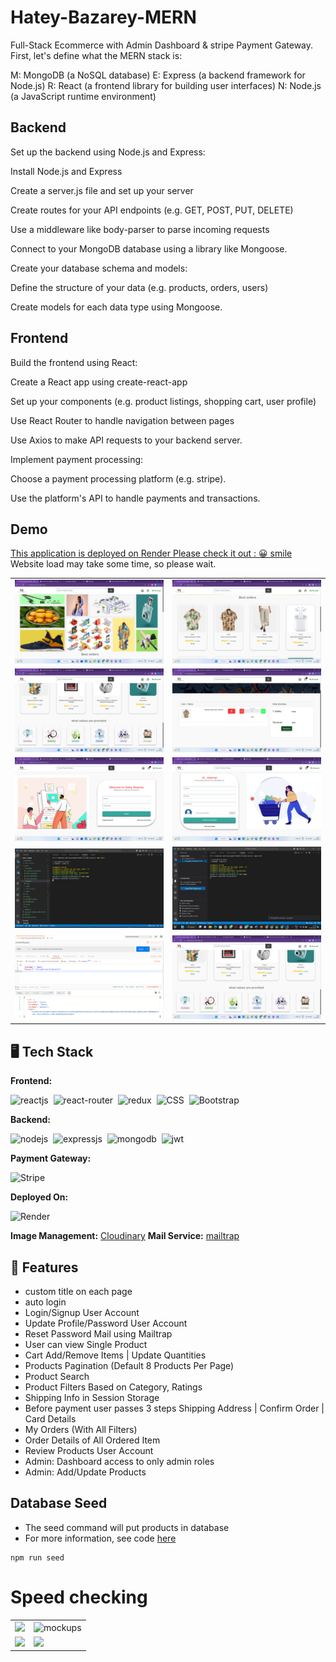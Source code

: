 # Hatey-Bazarey-MERN
Full-Stack Ecommerce with Admin Dashboard & stripe Payment Gateway.
First, let's define what the MERN stack is:

M: MongoDB (a NoSQL database)
E: Express (a backend framework for Node.js)
R: React (a frontend library for building user interfaces)
N: Node.js (a JavaScript runtime environment)
## Backend
Set up the backend using Node.js and Express:

Install Node.js and Express

Create a server.js file and set up your server

Create routes for your API endpoints (e.g. GET, POST, PUT, DELETE)

Use a middleware like body-parser to parse incoming requests

Connect to your MongoDB database using a library like Mongoose.

Create your database schema and models:

Define the structure of your data (e.g. products, orders, users)

Create models for each data type using Mongoose.

## Frontend
Build the frontend using React:

Create a React app using create-react-app

Set up your components (e.g. product listings, shopping cart, user profile)

Use React Router to handle navigation between pages

Use Axios to make API requests to your backend server.

Implement payment processing:

Choose a payment processing platform (e.g. stripe).

Use the platform's API to handle payments and transactions.


## Demo
[This application is deployed on Render Please check it out : 😀 smile](https://hateybazarey.onrender.com) 
Website load may take some time, so please wait.

<table>
  <tr>
    <td><img src="https://github.com/codesayanpalcoder/hateybazarey1/blob/main/frontend/public/website%20images/Screenshot%20(11).png" /></td>
    <td><img src="https://github.com/codesayanpalcoder/hateybazarey1/blob/main/frontend/public/website%20images/Screenshot%20(12).png" alt="mockups" /></td>
  </tr>
  <tr>
    <td><img src="https://github.com/codesayanpalcoder/hateybazarey1/blob/main/frontend/public/website%20images/Screenshot%20(14).png" /></td>
    <td><img src="https://github.com/codesayanpalcoder/hateybazarey1/blob/main/frontend/public/website%20images/Screenshot%20(17).png" /></td>
  </tr>
  <tr>
    <td><img src="https://github.com/codesayanpalcoder/hateybazarey1/blob/main/frontend/public/website%20images/Screenshot%20(19).png" /></td>
    <td><img src="https://github.com/codesayanpalcoder/hateybazarey1/blob/main/frontend/public/website%20images/Screenshot%20(21).png" alt="mockups" /></td>
  </tr>
  <tr>
    <td><img src="https://github.com/codesayanpalcoder/hateybazarey1/blob/main/frontend/public/website%20images/1.png" /></td>
    <td><img src="https://github.com/codesayanpalcoder/hateybazarey1/blob/main/frontend/public/website%20images/2.jpg" alt="mockups" /></td>
  </tr>
   <tr>
    <td><img src="https://github.com/codesayanpalcoder/hateybazarey1/blob/main/frontend/public/website%20images/4.png" /></td>
    <td><img src="https://github.com/codesayanpalcoder/hateybazarey1/blob/main/frontend/public/website%20images/Screenshot%20(14).png" alt="mockups" /></td>
  </tr>
</table>

## 🖥️ Tech Stack
**Frontend:**

![reactjs](https://img.shields.io/badge/React-20232A?style=for-the-badge&logo=react&logoColor=61DAFB)&nbsp;
![react-router](https://img.shields.io/badge/React_Router-CA4245?style=for-the-badge&logo=react-router&logoColor=white)&nbsp;
![redux](https://img.shields.io/badge/Redux-593D88?style=for-the-badge&logo=redux&logoColor=white)&nbsp;
![CSS](https://img.shields.io/badge/CSS3-1572B6?style=for-the-badge&logo=css3&logoColor=white)&nbsp;
![Bootstrap](https://img.shields.io/badge/Bootstrap-563D7C?style=for-the-badge&logo=bootstrap&logoColor=white)&nbsp;


**Backend:**

![nodejs](https://img.shields.io/badge/Node.js-43853D?style=for-the-badge&logo=node.js&logoColor=white)&nbsp;
![expressjs](https://img.shields.io/badge/Express.js-000000?style=for-the-badge&logo=express&logoColor=white)&nbsp;
![mongodb](https://img.shields.io/badge/MongoDB-4EA94B?style=for-the-badge&logo=mongodb&logoColor=white)&nbsp;
![jwt](	https://img.shields.io/badge/JWT-000000?style=for-the-badge&logo=JSON%20web%20tokens&logoColor=white)&nbsp;

**Payment Gateway:**

![Stripe](https://img.shields.io/badge/Stripe-626CD9?style=for-the-badge&logo=Stripe&logoColor=white)

**Deployed On:**

![Render](https://img.shields.io/badge/Render-%46E3B7.svg?style=for-the-badge&logo=render&logoColor=white)

**Image Management:** [Cloudinary](https://cloudinary.com/)
**Mail Service:** [mailtrap](https://mailtrap.io/)




## 🚀 Features
- custom title on each page
- auto login
- Login/Signup User Account
- Update Profile/Password User Account
- Reset Password Mail using Mailtrap
- User can view Single Product
- Cart Add/Remove Items | Update Quantities
- Products Pagination (Default 8 Products Per Page)
- Product Search
- Product Filters Based on Category, Ratings
- Shipping Info in Session Storage
- Before payment user passes 3 steps Shipping Address | Confirm Order | Card Details
- My Orders (With All Filters)
- Order Details of All Ordered Item
- Review Products User Account
- Admin: Dashboard access to only admin roles
- Admin: Add/Update Products



## Database Seed

* The seed command will put products in database
* For more information, see code [here](Backend/utils/seeder.js)

```
npm run seed
```

# Speed checking

<table>
  <tr>
    <td><img src="https://user-images.githubusercontent.com/65649115/218567761-fbeda72a-754e-4d28-ae08-c83f9360485e.png" /></td>
    <td><img src="https://user-images.githubusercontent.com/65649115/218567770-f7e98ad8-bdfa-4552-ab08-effcf3c95643.png" alt="mockups" /></td>
  </tr>
  <tr>
    <td><img src="https://user-images.githubusercontent.com/65649115/218567774-c4036d4c-12c6-400d-b278-c243b600c700.png" /></td>
    <td><img src="https://user-images.githubusercontent.com/65649115/221517641-e93cf24f-9dda-4fe7-87fc-53054aeb17d2.png" /></td>
  </tr>
</table>
